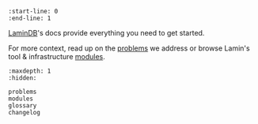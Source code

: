 ```{include} ../README.md
:start-line: 0
:end-line: 1
```

[LaminDB](https://lamin.ai/docs/db)'s docs provide everything you need to get started.

For more context, read up on the [problems](problems) we address or browse Lamin's tool & infrastructure [modules](modules).

```{toctree}
:maxdepth: 1
:hidden:

problems
modules
glossary
changelog
```
